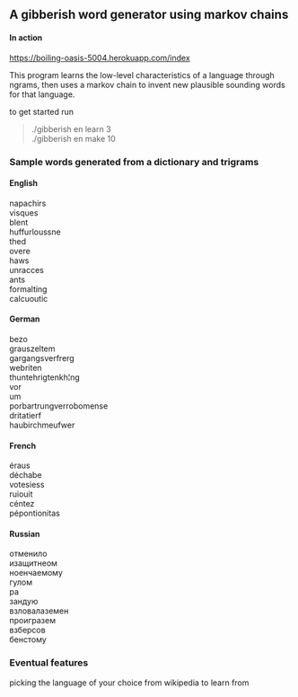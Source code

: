## A gibberish word generator using markov chains

#### In action
https://boiling-oasis-5004.herokuapp.com/index

This program learns the low-level characteristics of a language through ngrams, then uses a markov chain to invent new plausible sounding words for that language.

to get started run  
> ./gibberish en learn 3  
> ./gibberish en make 10  

### Sample words generated from a dictionary and trigrams

#### English
napachirs  
visques  
blent  
huffurloussne  
thed  
overe  
haws  
unracces  
ants  
formalting  
calcuoutic  

#### German
bezo  
grauszeltem  
gargangsverfrerg  
webriten  
thuntehrigtenkh¦ng  
vor  
um  
porbartrungverrobomense  
dritatierf  
haubirchmeufwer  

#### French
éraus  
déchabe  
votesiess  
ruiouit  
céntez  
pépontionitas  

#### Russian
отменило  
изащитнеом  
ноенчаемому  
гулом  
ра  
зандую  
взловалаземен  
проигразем  
взберсов  
бенстому  

### Eventual features
picking the language of your choice from wikipedia to learn from

